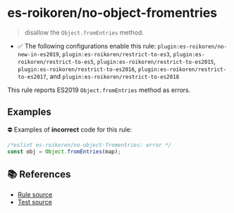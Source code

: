 # es-roikoren/no-object-fromentries
> disallow the `Object.fromEntries` method.

- ✅ The following configurations enable this rule: `plugin:es-roikoren/no-new-in-es2019`, `plugin:es-roikoren/restrict-to-es3`, `plugin:es-roikoren/restrict-to-es5`, `plugin:es-roikoren/restrict-to-es2015`, `plugin:es-roikoren/restrict-to-es2016`, `plugin:es-roikoren/restrict-to-es2017`, and `plugin:es-roikoren/restrict-to-es2018`

This rule reports ES2019 `Object.fromEntries` method as errors.

## Examples

⛔ Examples of **incorrect** code for this rule:

```js
/*eslint es-roikoren/no-object-fromentries: error */
const obj = Object.fromEntries(map);
```

## 📚 References

- [Rule source](https://github.com/roikoren755/eslint-plugin-es/blob/v2.0.1/src/rules/no-object-fromentries.ts)
- [Test source](https://github.com/roikoren755/eslint-plugin-es/blob/v2.0.1/tests/src/rules/no-object-fromentries.ts)
